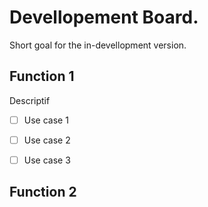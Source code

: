 # Devellopement Board.

Short goal for the in-devellopment version.


## Function 1

Descriptif

- [ ] Use case 1
- [ ] Use case 2
- [ ] Use case 3


## Function 2




